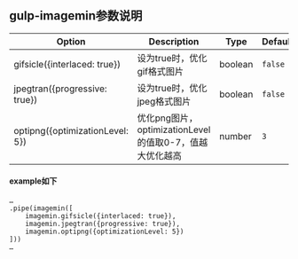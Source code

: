 ## gulp-imagemin参数说明
| Option                         | Description     | Type | Default |
|--------------------------------|-----------------|------|---------|
| gifsicle({interlaced: true}) | 设为true时，优化gif格式图片 | boolean | `false` |
| jpegtran({progressive: true}) | 设为true时，优化jpeg格式图片 | boolean |`false` |
| optipng({optimizationLevel: 5}) | 优化png图片，optimizationLevel的值取0-7，值越大优化越高 | number |`3` |

#### example如下
```
…
.pipe(imagemin([
	imagemin.gifsicle({interlaced: true}),
	imagemin.jpegtran({progressive: true}),
	imagemin.optipng({optimizationLevel: 5})
]))
…
```